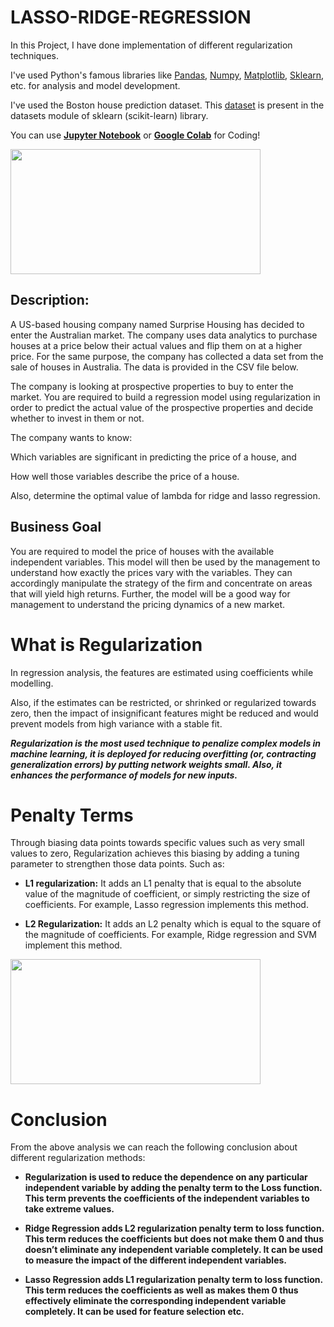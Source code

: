 # LASSO-RIDGE-REGRESSION
In this Project, I have done implementation of different regularization techniques.

I've used Python's famous libraries like [Pandas](https://pandas.pydata.org/), [Numpy](https://numpy.org/), [Matplotlib](https://matplotlib.org/), [Sklearn](https://scikit-learn.org/), etc. for analysis and model development.

I've used the Boston house prediction dataset. This [dataset](https://github.com/Anuragtsl/ML-Regularized_Linear_Regression_Models/blob/main/Dataset.txt) is present in the datasets module of sklearn (scikit-learn) library.

You can use **[Jupyter Notebook](https://jupyter.org/)** or **[Google Colab](https://colab.research.google.com/)** for Coding!


<img src="https://encrypted-tbn0.gstatic.com/images?q=tbn:ANd9GcS0vps-Ck_HyS2HAG4hi93JKL6ygFhXFwvZCQ&usqp=CAU" width="400" height="200">

## Description:
A US-based housing company named Surprise Housing has decided to enter the Australian market. The company uses data analytics to purchase houses at a price below their actual values and flip them on at a higher price. For the same purpose, the company has collected a data set from the sale of houses in Australia. The data is provided in the CSV file below.

The company is looking at prospective properties to buy to enter the market. You are required to build a regression model using regularization in order to predict the actual value of the prospective properties and decide whether to invest in them or not.

The company wants to know:

Which variables are significant in predicting the price of a house, and

How well those variables describe the price of a house.

Also, determine the optimal value of lambda for ridge and lasso regression.

## Business Goal

You are required to model the price of houses with the available independent variables. This model will then be used by the management to understand how exactly the prices vary with the variables. They can accordingly manipulate the strategy of the firm and concentrate on areas that will yield high returns. Further, the model will be a good way for management to understand the pricing dynamics of a new market.


# What is Regularization

In regression analysis, the features are estimated using coefficients while modelling. 

Also, if the estimates can be restricted, or shrinked or regularized towards zero, then the impact of insignificant features might be reduced and would prevent models from high variance with a stable fit. 

***Regularization is the most used technique to penalize complex models in machine learning, it is deployed for reducing overfitting (or, contracting generalization errors) by putting network weights small. Also, it enhances the performance of models for new inputs.***

# Penalty Terms
 
Through biasing data points towards specific values such as very small values to zero, Regularization achieves this biasing by adding a tuning parameter to strengthen those data points. Such as:

* **L1 regularization:** It adds an L1 penalty that is equal to the absolute value of the magnitude of coefficient, or simply restricting the size of coefficients. For example, Lasso regression implements this method. 

* **L2 Regularization:** It adds an L2 penalty which is equal to the square of the magnitude of coefficients. For example, Ridge regression and SVM implement this method.


<img src="https://i2.wp.com/ucanalytics.com/blogs/wp-content/uploads/2018/04/Graph-0-Data-for-Regression-with-Regularization.jpg" width="400" height="200">

# Conclusion

From the above analysis we can reach the following conclusion about different regularization methods: 
 

  * **Regularization is used to reduce the dependence on any particular independent variable by adding the penalty term to the Loss function. This term prevents the coefficients         of the independent variables to take extreme values.** 
 
  * **Ridge Regression adds L2 regularization penalty term to loss function. This term reduces the coefficients but does not make them 0 and thus doesn’t eliminate any independent       variable completely. It can be used to measure the impact of the different independent variables.**
 
   * **Lasso Regression adds L1 regularization penalty term to loss function. This term reduces the coefficients as well as makes them 0 thus effectively eliminate the                    corresponding independent variable completely. It can be used for feature selection etc.** 
 

